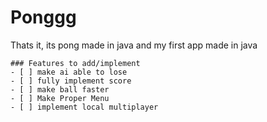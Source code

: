 # Ponggg

Thats it, its pong made in java and my first app made in java

```[GameStuff]
### Features to add/implement
- [ ] make ai able to lose
- [ ] fully implement score
- [ ] make ball faster
- [ ] Make Proper Menu
- [ ] implement local multiplayer
```
